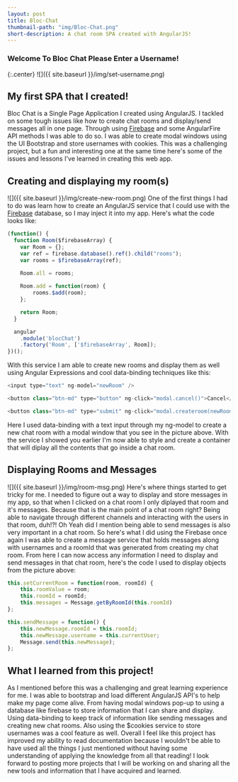 ```yaml
---
layout: post
title: Bloc-Chat
thumbnail-path: "img/Bloc-Chat.png"
short-description: A chat room SPA created with AngularJS!
---
```


### Welcome To Bloc Chat Please Enter a Username!
{:.center}
![]({{ site.baseurl }}/img/set-username.png)

## My first SPA that I created!
Bloc Chat is a Single Page Application I created using AngularJS. I tackled on some tough issues like how to create chat rooms and display/send messages all in one page. Through using [Firebase](https://firebase.google.com/) and some AngularFire API methods I was able to do so. I was able to create modal windows using the UI Bootstrap and store usernames with cookies. This was a challenging project, but a fun and interesting one at the same time here's some of the issues and lessons I've learned in creating this web app.

## Creating and displaying my room(s)
![]({{ site.baseurl }}/img/create-new-room.png)
One of the first things I had to do was learn how to create an AngularJS service that I could use with the [Firebase](https://firebase.google.com/) database, so I may inject it into my app. Here's what the code looks like: 
```javascript
(function() {
  function Room($firebaseArray) {
    var Room = {};
    var ref = firebase.database().ref().child("rooms");
    var rooms = $firebaseArray(ref);

    Room.all = rooms;
    
    Room.add = function(room) {
        rooms.$add(room);
    }; 

    return Room;
  }

  angular
    .module('blocChat')
    .factory('Room', ['$firebaseArray', Room]);
})();
```
With this service I am able to create new rooms and display them as well using Angular Expressions and cool data-binding techniques like this: 

```javascript
<input type="text" ng-model="newRoom" />  

<button class="btn-md" type="button" ng-click="modal.cancel()">Cancel</button>

<button class="btn-md" type="submit" ng-click="modal.createroom(newRoom)">Create Room</button>
```
Here I used data-binding with a text input through my ng-model to create a new chat room with a modal window that you see in the picture above. With the service I showed you earlier I'm now able to style and create a container that will diplay all the contents that go inside a chat room.

## Displaying Rooms and Messages
![]({{ site.baseurl }}/img/room-msg.png)
Here's where things started to get tricky for me. I needed to figure out a way to display and store messages in my app, so that when I clicked on a chat room I only diplayed that room and it's messages. Because that is the main point of a chat room right? Being able to navigate through different channels and interacting with the users in that room, duh!?! Oh Yeah did I mention being able to send messages is also very important in a chat room. So here's what I did using the Firebase once again I was able to create a message service that holds messages along with usernames and a roomId that was generated from creating my chat room. From here I can now access any information I need to display and send messages in that chat room, here's the code I used to display objects from the picture above:
```javascript
this.setCurrentRoom = function(room, roomId) {
    this.roomValue = room;
    this.roomId = roomId;
    this.messages = Message.getByRoomId(this.roomId)
};

this.sendMessage = function() {
    this.newMessage.roomId = this.roomId;
    this.newMessage.username = this.currentUser;
    Message.send(this.newMessage);
};
```

## What I learned from this project!
As I mentioned before this was a challenging and great learning experience for me. I was able to bootstrap and load different AngularJS API's to help make my page come alive. From having modal windows pop-up to using a database like firebase to store information that I can share and display. Using data-binding to keep track of information like sending messages and creating new chat rooms. Also using the $cookies service to store usernames was a cool feature as well. Overall I feel like this project has improved my ability to read documentation because I wouldn't be able to have used all the things I just mentioned without having some understanding of applying the knowledge from all that reading! I look forward to posting more projects that I will be working on and sharing all the new tools and information that I have acquired and learned. 